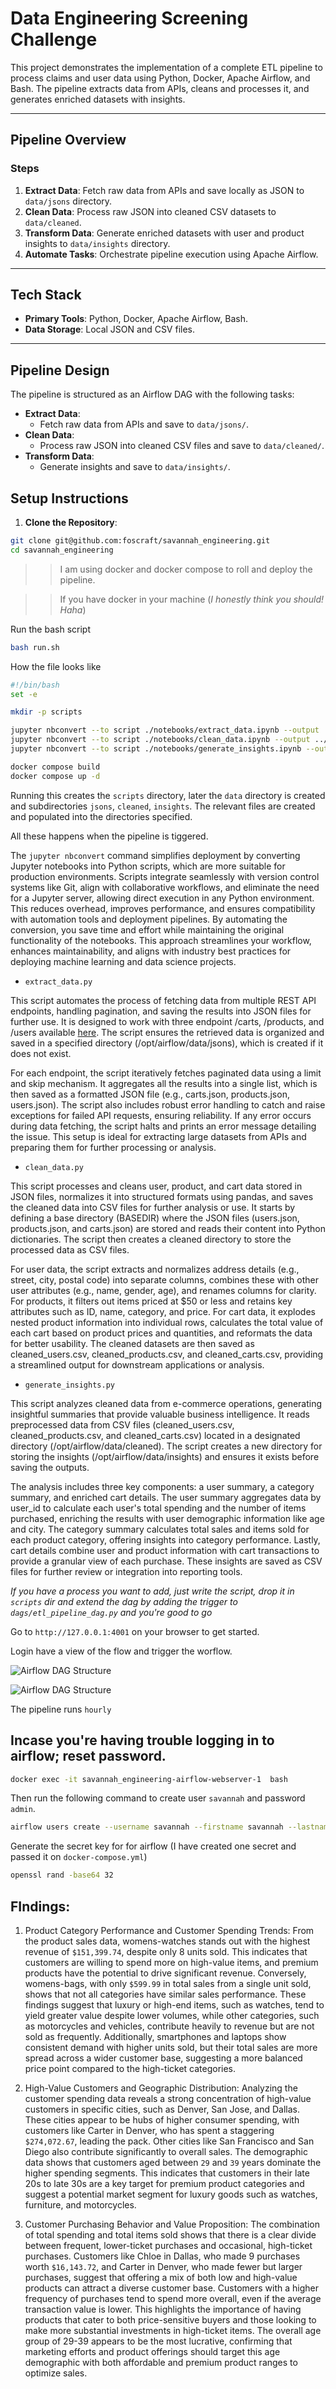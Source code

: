 # **Data Engineering Screening Challenge**

This project demonstrates the implementation of a complete ETL pipeline to process claims and user data using Python, Docker, Apache Airflow, and Bash. The pipeline extracts data from APIs, cleans and processes it, and generates enriched datasets with insights.

---

## **Pipeline Overview**

### **Steps**

1. **Extract Data**: Fetch raw data from APIs and save locally as JSON to `data/jsons` directory.
2. **Clean Data**: Process raw JSON into cleaned CSV datasets to `data/cleaned`.
3. **Transform Data**: Generate enriched datasets with user and product insights to `data/insights` directory.
4. **Automate Tasks**: Orchestrate pipeline execution using Apache Airflow.

---

## **Tech Stack**

- **Primary Tools**: Python, Docker, Apache Airflow, Bash.
- **Data Storage**: Local JSON and CSV files.

---

## **Pipeline Design**

The pipeline is structured as an Airflow DAG with the following tasks:

- **Extract Data**:
  - Fetch raw data from APIs and save to `data/jsons/`.
- **Clean Data**:
  - Process raw JSON into cleaned CSV files and save to `data/cleaned/`.
- **Transform Data**:
  - Generate insights and save to `data/insights/`.

## Setup Instructions

1. **Clone the Repository**:

```bash
git clone git@github.com:foscraft/savannah_engineering.git
cd savannah_engineering
```

>> I am using docker and docker compose to roll and deploy the pipeline.

>> If you have docker in your machine (*I honestly think you should! Haha*)

Run the bash script

```bash
bash run.sh
```

How the file looks like

```bash
#!/bin/bash
set -e

mkdir -p scripts

jupyter nbconvert --to script ./notebooks/extract_data.ipynb --output ../scripts/extract_data
jupyter nbconvert --to script ./notebooks/clean_data.ipynb --output ../scripts/clean_data
jupyter nbconvert --to script ./notebooks/generate_insights.ipynb --output ../scripts/generate_insights

docker compose build
docker compose up -d
```

Running this creates the `scripts` directory, later the `data` directory is created and subdirectories `jsons`, `cleaned`, `insights`. The relevant files are created and populated into the directories specified. 

All these happens when the pipeline is tiggered.

The `jupyter nbconvert` command simplifies deployment by converting Jupyter notebooks into Python scripts, which are more suitable for production environments. Scripts integrate seamlessly with version control systems like Git, align with collaborative workflows, and eliminate the need for a Jupyter server, allowing direct execution in any Python environment. This reduces overhead, improves performance, and ensures compatibility with automation tools and deployment pipelines. By automating the conversion, you save time and effort while maintaining the original functionality of the notebooks. This approach streamlines your workflow, enhances maintainability, and aligns with industry best practices for deploying machine learning and data science projects.

- `extract_data.py`

This script automates the process of fetching data from multiple REST API endpoints, handling pagination, and saving the results into JSON files for further use. It is designed to work with three endpoint /carts, /products, and /users available [here](https://dummyjson.com). The script ensures the retrieved data is organized and saved in a specified directory (/opt/airflow/data/jsons), which is created if it does not exist.

For each endpoint, the script iteratively fetches paginated data using a limit and skip mechanism. It aggregates all the results into a single list, which is then saved as a formatted JSON file (e.g., carts.json, products.json, users.json). The script also includes robust error handling to catch and raise exceptions for failed API requests, ensuring reliability. If any error occurs during data fetching, the script halts and prints an error message detailing the issue. This setup is ideal for extracting large datasets from APIs and preparing them for further processing or analysis.

- `clean_data.py`

This script processes and cleans user, product, and cart data stored in JSON files, normalizes it into structured formats using pandas, and saves the cleaned data into CSV files for further analysis or use. It starts by defining a base directory (BASEDIR) where the JSON files (users.json, products.json, and carts.json) are stored and reads their content into Python dictionaries. The script then creates a cleaned directory to store the processed data as CSV files.

For user data, the script extracts and normalizes address details (e.g., street, city, postal code) into separate columns, combines these with other user attributes (e.g., name, gender, age), and renames columns for clarity. For products, it filters out items priced at $50 or less and retains key attributes such as ID, name, category, and price. For cart data, it explodes nested product information into individual rows, calculates the total value of each cart based on product prices and quantities, and reformats the data for better usability. The cleaned datasets are then saved as cleaned_users.csv, cleaned_products.csv, and cleaned_carts.csv, providing a streamlined output for downstream applications or analysis.

- `generate_insights.py`

This script analyzes cleaned data from e-commerce operations, generating insightful summaries that provide valuable business intelligence. It reads preprocessed data from CSV files (cleaned_users.csv, cleaned_products.csv, and cleaned_carts.csv) located in a designated directory (/opt/airflow/data/cleaned). The script creates a new directory for storing the insights (/opt/airflow/data/insights) and ensures it exists before saving the outputs.

The analysis includes three key components: a user summary, a category summary, and enriched cart details. The user summary aggregates data by user_id to calculate each user's total spending and the number of items purchased, enriching the results with user demographic information like age and city. The category summary calculates total sales and items sold for each product category, offering insights into category performance. Lastly, cart details combine user and product information with cart transactions to provide a granular view of each purchase. These insights are saved as CSV files for further review or integration into reporting tools.

*If you have a process you want to add, just write the script, drop it in `scripts` dir and extend the dag by adding the trigger to `dags/etl_pipeline_dag.py` and you're good to go*

Go to  `http://127.0.0.1:4001` on your browser to get started.

Login have a view of the  flow and trigger the worflow.

![Airflow DAG Structure](media/2.png)

![Airflow DAG Structure](media/1.png)

The pipeline runs `hourly`

## Incase you're having trouble logging in to airflow; reset password.

```bash
docker exec -it savannah_engineering-airflow-webserver-1  bash
```

Then run the following command to create user `savannah` and password `admin`.

```bash
airflow users create --username savannah --firstname savannah --lastname savannah --role Admin --email admin@example.com --password admin
```
Generate the secret key for for airflow (I have created one secret and passed it on `docker-compose.yml`)

```bash
openssl rand -base64 32
```


## FIndings:

1. Product Category Performance and Customer Spending Trends: From the product sales data, womens-watches stands out with the highest revenue of `$151,399.74`, despite only 8 units sold. This indicates that customers are willing to spend more on high-value items, and premium products have the potential to drive significant revenue. Conversely, womens-bags, with only `$599.99` in total sales from a single unit sold, shows that not all categories have similar sales performance. These findings suggest that luxury or high-end items, such as watches, tend to yield greater value despite lower volumes, while other categories, such as motorcycles and vehicles, contribute heavily to revenue but are not sold as frequently. Additionally, smartphones and laptops show consistent demand with higher units sold, but their total sales are more spread across a wider customer base, suggesting a more balanced price point compared to the high-ticket categories.

2. High-Value Customers and Geographic Distribution: Analyzing the customer spending data reveals a strong concentration of high-value customers in specific cities, such as Denver, San Jose, and Dallas. These cities appear to be hubs of higher consumer spending, with customers like Carter in Denver, who has spent a staggering `$274,072.67`, leading the pack. Other cities like San Francisco and San Diego also contribute significantly to overall sales. The demographic data shows that customers aged between `29` and `39` years dominate the higher spending segments. This indicates that customers in their late 20s to late 30s are a key target for premium product categories and suggest a potential market segment for luxury goods such as watches, furniture, and motorcycles.

3. Customer Purchasing Behavior and Value Proposition: The combination of total spending and total items sold shows that there is a clear divide between frequent, lower-ticket purchases and occasional, high-ticket purchases. Customers like Chloe in Dallas, who made 9 purchases worth `$16,143.72`, and Carter in Denver, who made fewer but larger purchases, suggest that offering a mix of both low and high-value products can attract a diverse customer base. Customers with a higher frequency of purchases tend to spend more overall, even if the average transaction value is lower. This highlights the importance of having products that cater to both price-sensitive buyers and those looking to make more substantial investments in high-ticket items. The overall age group of 29-39 appears to be the most lucrative, confirming that marketing efforts and product offerings should target this age demographic with both affordable and premium product ranges to optimize sales.